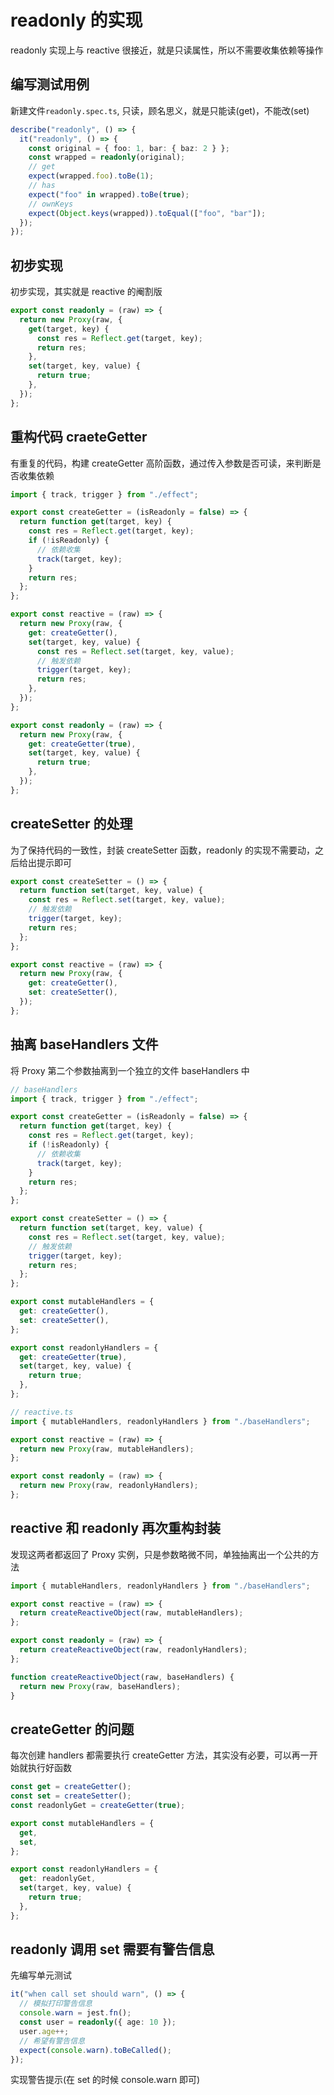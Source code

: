 # readonly 的实现

readonly 实现上与 reactive 很接近，就是只读属性，所以不需要收集依赖等操作

## 编写测试用例

新建文件`readonly.spec.ts`, 只读，顾名思义，就是只能读(get)，不能改(set)

```ts
describe("readonly", () => {
  it("readonly", () => {
    const original = { foo: 1, bar: { baz: 2 } };
    const wrapped = readonly(original);
    // get
    expect(wrapped.foo).toBe(1);
    // has
    expect("foo" in wrapped).toBe(true);
    // ownKeys
    expect(Object.keys(wrapped)).toEqual(["foo", "bar"]);
  });
});
```

## 初步实现

初步实现，其实就是 reactive 的阉割版

```ts
export const readonly = (raw) => {
  return new Proxy(raw, {
    get(target, key) {
      const res = Reflect.get(target, key);
      return res;
    },
    set(target, key, value) {
      return true;
    },
  });
};
```

## 重构代码 craeteGetter

有重复的代码，构建 createGetter 高阶函数，通过传入参数是否可读，来判断是否收集依赖

```ts
import { track, trigger } from "./effect";

export const createGetter = (isReadonly = false) => {
  return function get(target, key) {
    const res = Reflect.get(target, key);
    if (!isReadonly) {
      // 依赖收集
      track(target, key);
    }
    return res;
  };
};

export const reactive = (raw) => {
  return new Proxy(raw, {
    get: createGetter(),
    set(target, key, value) {
      const res = Reflect.set(target, key, value);
      // 触发依赖
      trigger(target, key);
      return res;
    },
  });
};

export const readonly = (raw) => {
  return new Proxy(raw, {
    get: createGetter(true),
    set(target, key, value) {
      return true;
    },
  });
};
```

## createSetter 的处理

为了保持代码的一致性，封装 createSetter 函数，readonly 的实现不需要动，之后给出提示即可

```ts
export const createSetter = () => {
  return function set(target, key, value) {
    const res = Reflect.set(target, key, value);
    // 触发依赖
    trigger(target, key);
    return res;
  };
};

export const reactive = (raw) => {
  return new Proxy(raw, {
    get: createGetter(),
    set: createSetter(),
  });
};
```

## 抽离 baseHandlers 文件

将 Proxy 第二个参数抽离到一个独立的文件 baseHandlers 中

```ts
// baseHandlers
import { track, trigger } from "./effect";

export const createGetter = (isReadonly = false) => {
  return function get(target, key) {
    const res = Reflect.get(target, key);
    if (!isReadonly) {
      // 依赖收集
      track(target, key);
    }
    return res;
  };
};

export const createSetter = () => {
  return function set(target, key, value) {
    const res = Reflect.set(target, key, value);
    // 触发依赖
    trigger(target, key);
    return res;
  };
};

export const mutableHandlers = {
  get: createGetter(),
  set: createSetter(),
};

export const readonlyHandlers = {
  get: createGetter(true),
  set(target, key, value) {
    return true;
  },
};
```

```ts
// reactive.ts
import { mutableHandlers, readonlyHandlers } from "./baseHandlers";

export const reactive = (raw) => {
  return new Proxy(raw, mutableHandlers);
};

export const readonly = (raw) => {
  return new Proxy(raw, readonlyHandlers);
};
```

## reactive 和 readonly 再次重构封装

发现这两者都返回了 Proxy 实例，只是参数略微不同，单独抽离出一个公共的方法

```ts
import { mutableHandlers, readonlyHandlers } from "./baseHandlers";

export const reactive = (raw) => {
  return createReactiveObject(raw, mutableHandlers);
};

export const readonly = (raw) => {
  return createReactiveObject(raw, readonlyHandlers);
};

function createReactiveObject(raw, baseHandlers) {
  return new Proxy(raw, baseHandlers);
}
```

## createGetter 的问题

每次创建 handlers 都需要执行 createGetter 方法，其实没有必要，可以再一开始就执行好函数

```ts
const get = createGetter();
const set = createSetter();
const readonlyGet = createGetter(true);

export const mutableHandlers = {
  get,
  set,
};

export const readonlyHandlers = {
  get: readonlyGet,
  set(target, key, value) {
    return true;
  },
};
```

## readonly 调用 set 需要有警告信息

先编写单元测试

```ts
it("when call set should warn", () => {
  // 模拟打印警告信息
  console.warn = jest.fn();
  const user = readonly({ age: 10 });
  user.age++;
  // 希望有警告信息
  expect(console.warn).toBeCalled();
});
```

实现警告提示(在 set 的时候 console.warn 即可)
